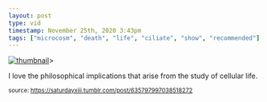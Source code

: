```yaml
---
layout: post
type: vid
timestamp: November 25th, 2020 3:43pm
tags: ["microcosm", "death", "life", "ciliate", "show", "recommended"]
---
```

[![thumbnail](http://i3.ytimg.com/vi/ibpdNqrtar0/hqdefault.jpg)](https://www.youtube.com/watch?v=ibpdNqrtar0)>
    
I love the philosophical implications that arise from the study of cellular life.<br/>
 
  
<small>source: https://saturdayxiii.tumblr.com/post/635797997038518272</small>